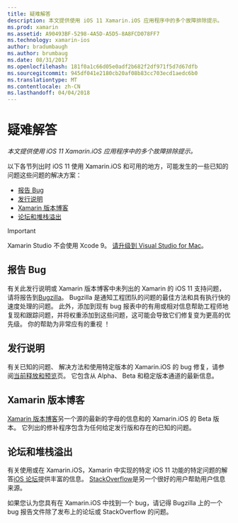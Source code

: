 ```yaml
---
title: 疑难解答
description: 本文提供使用 iOS 11 Xamarin.iOS 应用程序中的多个故障排除提示。
ms.prod: xamarin
ms.assetid: A90493BF-5298-4A5D-A5D5-8A8FCD078FF7
ms.technology: xamarin-ios
author: bradumbaugh
ms.author: brumbaug
ms.date: 08/31/2017
ms.openlocfilehash: 181f0a1c66d05e0adf2b682f2df971f5d7d67dfb
ms.sourcegitcommit: 945df041e2180cb20af08b83cc703ecd1aedc6b0
ms.translationtype: MT
ms.contentlocale: zh-CN
ms.lasthandoff: 04/04/2018
---
```

# <a name="troubleshooting"></a>疑难解答

_本文提供使用 iOS 11 Xamarin.iOS 应用程序中的多个故障排除提示。_

以下各节列出时 iOS 11 使用 Xamarin.iOS 和可用的地方，可能发生的一些已知的问题这些问题的解决方案：

- [报告 Bug](#Reporting-Bugs)
- [发行说明](#Release-Notes)
- [Xamarin 版本博客](#Xamarin-Releases-Blog)
- [论坛和堆栈溢出](#Forums-and-StackOverflow)

> [!IMPORTANT]
> Xamarin Studio 不会使用 Xcode 9。
> [请升级到 Visual Studio for Mac](https://www.visualstudio.com/vs/)。

<a name="Reporting-Bugs" />

## <a name="reporting-bugs"></a>报告 Bug

有关此发行说明或 Xamarin 版本博客中未列出的 Xamarin 的 iOS 11 支持问题，请将报告到[Bugzilla](https://bugzilla.xamarin.com/enter_bug.cgi?product=iOS)。 Bugzilla 是通知工程团队的问题的最佳方法和具有执行快的速度处理的问题。 此外，添加到现有 bug 报表中的有用或相对信息帮助工程师地复现和跟踪问题，并将权重添加到这些问题，这可能会导致它们修复变为更高的优先级。 你的帮助为非常应有的重视 ！

<a name="Release-Notes" />

## <a name="release-notes"></a>发行说明

有关已知的问题、 解决方法和使用特定版本的 Xamarin.iOS 的 bug 修复，请参阅[当前释放和预览](https://developer.xamarin.com/releases/current/)页。 它包含从 Alpha、 Beta 和稳定版本通道的最新信息。

<a name="Xamarin-Releases-Blog" />

## <a name="xamarin-releases-blog"></a>Xamarin 版本博客

[Xamarin 版本博客](https://releases.xamarin.com/)另一个源的最新的字母的信息和的 Xamarin.iOS 的 Beta 版本。 它列出的修补程序包含为任何给定发行版和存在的已知的问题。

<a name="Forums-and-StackOverflow" />

## <a name="forums-and-stackoverflow"></a>论坛和堆栈溢出

有关使用或在 Xamarin.iOS，Xamarin 中实现的特定 iOS 11 功能的特定问题的解答[iOS 论坛](http://forums.xamarin.com/categories/ios)提供丰富的信息。 [StackOverflow](http://stackoverflow.com/search?tab=newest&q=xamarin)是另一个很好的用户帮助用户信息来源。

如果您认为您具有在 Xamarin.iOS 中找到一个 bug，请记得 Bugzilla 上的一个 bug 报告文件除了发布上的论坛或 StackOverflow 的问题。
